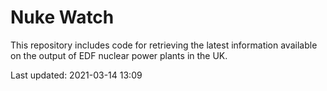 # Nuke Watch

This repository includes code for retrieving the latest information available on the output of EDF nuclear power plants in the UK.

Last updated: 2021-03-14 13:09